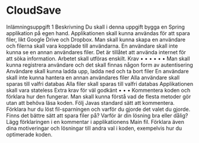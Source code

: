 # CloudSave
Inlämningsuppgift 1
Beskrivning
Du skall i denna uppgift bygga en Spring applikation på egen hand. Applikationen skall kunna
användas för att spara filer, likt Google Drive och Dropbox. Man skall kunna skapa en användare och
filerna skall vara kopplade till användarna. En användare skall inte kunna se en annan användares
filer.
Det är tillåtet att använda internet för att söka information. Arbetet skall utföras enskilt.
Krav
•
•
•
•
•
•
Man skall kunna registrera användare och det skall finnas någon form av autentisering
Användare skall kunna ladda upp, ladda ned och ta bort filer
En användare skall inte kunna hantera en annan användares filer
Alla användare skall sparas till valfri databas
Alla filer skall sparas till valfri databas
Applikationen skall vara stateless
Extra krav för väl godkänt
•
•
•
Kommentera koden och förklara hur den fungerar. Man skall kunna förstå vad de flesta
metoder gör utan att behöva läsa koden. Följ Javas standard sätt att kommentera.
Förklara hur du löst fil-sparningen och varför du gjorde det valet du gjorde. Finns det bättre
sätt att spara filer på? Varför är din lösning bra eller dålig? Lägg förklaringen i en kommentar
i applikationens Main fil.
Förklara även dina motiveringar och lösningar till andra val i koden, exempelvis hur du
optimerade koden.
